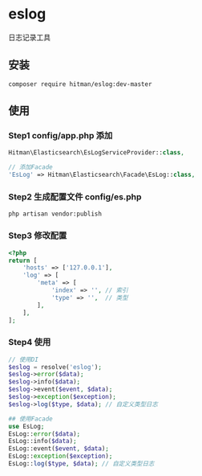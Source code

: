 # eslog
日志记录工具

## 安装
```shell
composer require hitman/eslog:dev-master
```

## 使用
### Step1 config/app.php 添加
```php
Hitman\Elasticsearch\EsLogServiceProvider::class,

// 添加Facade
'EsLog' => Hitman\Elasticsearch\Facade\EsLog::class,
```

### Step2 生成配置文件 config/es.php
```shell
php artisan vendor:publish
```

### Step3 修改配置
```php
<?php
return [
	'hosts' => ['127.0.0.1'],
    'log' => [
        'meta' => [
            'index' => '', // 索引
            'type' => '',  // 类型
        ],
    ],
];

```

### Step4 使用
```php
// 使用DI
$eslog = resolve('eslog');
$eslog->error($data);
$eslog->info($data);
$eslog->event($event, $data);
$eslog->exception($exception);
$eslog->log($type, $data); // 自定义类型日志

## 使用Facade 
use EsLog;
EsLog::error($data);
EsLog::info($data);
EsLog::event($event, $data);
EsLog::exception($exception);
EsLog::log($type, $data); // 自定义类型日志

```
